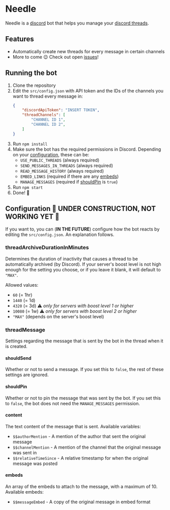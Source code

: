 # Needle
Needle is a [discord](https://discord.com/) bot that helps you manage your [discord threads](https://support.discord.com/hc/en-us/articles/4403205878423-Threads-FAQ).

## Features
- Automatically create new threads for every message in certain channels
- More to come :wink: Check out open [issues](https://github.com/MarcusOtter/discord-needle/issues)!

## Running the bot
1. Clone the repository
2. Edit the `src/config.json` with API token and the IDs of the channels you want to thread every message in:
    ```json
    {
        "discordApiToken": "INSERT TOKEN",
        "threadChannels": [
            "CHANNEL ID 1",
            "CHANNEL ID 2",
        ]
    }
    ```
3. Run `npm install`
4. Make sure the bot has the required permissions in Discord. Depending on your [configuration](#configuration), these can be:
    - `USE_PUBLIC_THREADS` (always required)
    - `SEND_MESSAGES_IN_THREADS` (always required)
    - `READ_MESSAGE_HISTORY` (always required)
    - `EMBED_LINKS` (required if there are any [embeds](#embeds))
    - `MANAGE_MESSAGES` (required if [shouldPin](#shouldpin) is `true`)
5. Run `npm start`
5. Done! :tada:

## Configuration :construction: UNDER CONSTRUCTION, NOT WORKING YET :construction:
If you want to, you can (**IN THE FUTURE**) configure how the bot reacts by editing the `src/config.json`.
An explanation follows.

### threadArchiveDurationInMinutes
Determines the duration of inactivity that causes a thread to be automatically archived (by Discord). If your server's boost level is not high enough for the setting you choose, or if you leave it blank, it will default to `"MAX"`.

Allowed values:
- `60` (= 1hr)
- `1440` (= 1d)
- `4320` (= 3d) :warning: *only for servers with boost level 1 or higher*
- `10080` (= 1w) :warning: *only for servers with boost level 2 or higher*
- `"MAX"` (depends on the server's boost level)

### threadMessage
Settings regarding the message that is sent by the bot in the thread when it is created.

#### shouldSend
Whether or not to send a message. If you set this to `false`, the rest of these settings are ignored.

#### shouldPin
Whether or not to pin the message that was sent by the bot. If you set this to `false`, the bot does not need the `MANAGE_MESSAGES` permission.

#### content
The text content of the message that is sent. Available variables:
- `$$authorMention` - A mention of the author that sent the original message
- `$$channelMention` - A mention of the channel that the original message was sent in
- `$$relativeTimeSince` - A relative timestamp for when the original message was posted

#### embeds
An array of the embeds to attach to the message, with a maximum of 10. Available embeds:
- `$$messageEmbed` - A copy of the original message in embed format

